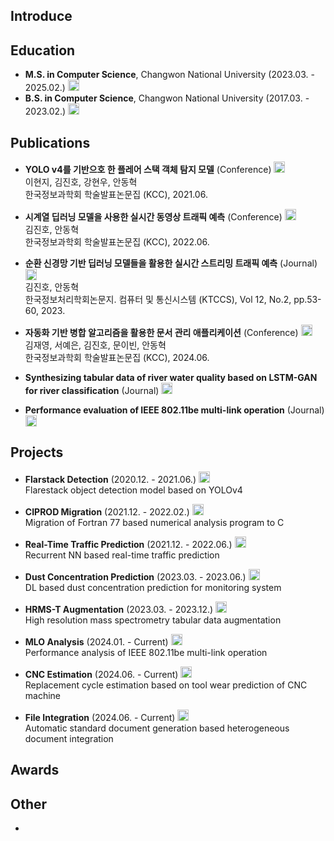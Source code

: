 ## Introduce

## Education
* **M.S. in Computer Science**, Changwon National University (2023.03. - 2025.02.)
[<img src="https://encrypted-tbn0.gstatic.com/images?q=tbn:ANd9GcQWrTw_4H8-xlpH9OBVWA6PlNuVcaFIx_HXwA&s" width="18" height="18" />](https://www.changwon.ac.kr/comnet/main.do)
* **B.S. in Computer Science**, Changwon National University (2017.03. - 2023.02.)
[<img src="https://encrypted-tbn0.gstatic.com/images?q=tbn:ANd9GcQWrTw_4H8-xlpH9OBVWA6PlNuVcaFIx_HXwA&s" width="18" height="18" />](https://www.changwon.ac.kr/ce/main.do)

## Publications
* **YOLO v4를 기반으호 한 플레어 스택 객체 탐지 모델** (Conference)
[<img src="https://encrypted-tbn0.gstatic.com/images?q=tbn:ANd9GcQWrTw_4H8-xlpH9OBVWA6PlNuVcaFIx_HXwA&s" width="18" height="18" />](https://www.dbpia.co.kr/journal/articleDetail?nodeId=NODE10583487)  
  이현지, 김진호, 강현우, 안동혁  
  한국정보과학회 학술발표논문집 (KCC), 2021.06.  

* **시계열 딥러닝 모델을 사용한 실시간 동영상 트래픽 예측** (Conference)
[<img src="https://encrypted-tbn0.gstatic.com/images?q=tbn:ANd9GcQWrTw_4H8-xlpH9OBVWA6PlNuVcaFIx_HXwA&s" width="18" height="18" />](https://www.dbpia.co.kr/journal/articleDetail?nodeId=NODE11124065)  
  김진호, 안동혁  
  한국정보과학회 학술발표논문집 (KCC), 2022.06.  

* **순환 신경망 기반 딥러닝 모델들을 활용한 실시간 스트리밍 트래픽 예측** (Journal)
[<img src="https://encrypted-tbn0.gstatic.com/images?q=tbn:ANd9GcQWrTw_4H8-xlpH9OBVWA6PlNuVcaFIx_HXwA&s" width="18" height="18" />](https://ktccs.kips.or.kr/digital-library/38494)  
  김진호, 안동혁  
  한국정보처리학회논문지. 컴퓨터 및 통신시스템 (KTCCS), Vol 12, No.2, pp.53-60, 2023.  

* **자동화 기반 병합 알고리즘을 활용한 문서 관리 애플리케이션** (Conference)
[<img src="https://encrypted-tbn0.gstatic.com/images?q=tbn:ANd9GcQWrTw_4H8-xlpH9OBVWA6PlNuVcaFIx_HXwA&s" width="18" height="18" />](https://www.dbpia.co.kr/journal/articleDetail?nodeId=NODE11862356)  
  김재영, 서예은, 김진호, 문이빈, 안동혁  
  한국정보과학회 학술발표논문집 (KCC), 2024.06.  

* **Synthesizing tabular data of river water quality based on LSTM-GAN for river classification** (Journal)
[<img src="https://encrypted-tbn0.gstatic.com/images?q=tbn:ANd9GcQWrTw_4H8-xlpH9OBVWA6PlNuVcaFIx_HXwA&s" width="18" height="18" />](https://www.changwon.ac.kr/comnet/main.do)  

* **Performance evaluation of IEEE 802.11be multi-link operation** (Journal)
[<img src="https://encrypted-tbn0.gstatic.com/images?q=tbn:ANd9GcQWrTw_4H8-xlpH9OBVWA6PlNuVcaFIx_HXwA&s" width="18" height="18" />](https://www.changwon.ac.kr/comnet/main.do)  



## Projects

* **Flarstack Detection** (2020.12. - 2021.06.) [<img src=https://github.com/violet0929/violet0929/blob/main/Repository/Repository2.png width="18" height="18" />](https://github.com/violet0929/Flarestack_Detection)  
  Flarestack object detection model based on YOLOv4  
  
* **CIPROD Migration** (2021.12. - 2022.02.) [<img src=https://github.com/violet0929/violet0929/blob/main/Repository/Repository2.png width="18" height="18" />](https://github.com/violet0929/CIPROD_Migration)  
  Migration of Fortran 77 based numerical analysis program to C

* **Real-Time Traffic Prediction** (2021.12. - 2022.06.) [<img src=https://github.com/violet0929/violet0929/blob/main/Repository/Repository2.png width="18" height="18" />](https://github.com/violet0929/Real-Time_Traffic_Prediction)  
  Recurrent NN based real-time traffic prediction  

* **Dust Concentration Prediction** (2023.03. - 2023.06.) [<img src=https://github.com/violet0929/violet0929/blob/main/Repository/Repository2.png width="18" height="18" />](https://github.com/violet0929/Dust_Concentration_Prediction)  
  DL based dust concentration prediction for monitoring system   

* **HRMS-T Augmentation** (2023.03. - 2023.12.) [<img src=https://github.com/violet0929/violet0929/blob/main/Repository/Repository2.png width="18" height="18" />](https://github.com/violet0929/HRMS-T_Augmentation)  
  High resolution mass spectrometry tabular data augmentation  

* **MLO Analysis** (2024.01. - Current) [<img src=https://github.com/violet0929/violet0929/blob/main/Repository/Repository2.png width="18" height="18" />](https://github.com/violet0929/MLO_Analysis)  
  Performance analysis of IEEE 802.11be multi-link operation  

* **CNC Estimation** (2024.06. - Current) [<img src=https://github.com/violet0929/violet0929/blob/main/Repository/Repository2.png width="18" height="18" />](https://github.com/violet0929/CNC_Estimation)  
  Replacement cycle estimation based on tool wear prediction of CNC machine  
  
* **File Integration** (2024.06. - Current) [<img src=https://github.com/violet0929/violet0929/blob/main/Repository/Repository2.png width="18" height="18" />](https://github.com/violet0929/File_Integration)  
  Automatic standard document generation based heterogeneous document integration

## Awards


## Other
* 
